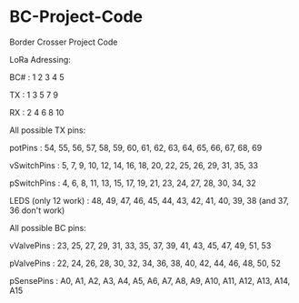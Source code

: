 # BC-Project-Code
Border Crosser Project Code

LoRa Adressing:

BC# : 1 2 3 4  5 

TX  : 1 3 5 7  9

RX  : 2 4 6 8 10

All possible TX pins:

potPins     : 54, 55, 56, 57, 58, 59, 60, 61, 62, 63, 64, 65, 66, 67, 68, 69

vSwitchPins :  5,  7,  9, 10, 12, 14, 16, 18, 20, 22, 25, 26, 29, 31, 35, 33

pSwitchPins :  4,  6,  8, 11, 13, 15, 17, 19, 21, 23, 24, 27, 28, 30, 34, 32

LEDS (only 12 work) : 48, 49, 47, 46, 45, 44, 43, 42, 41, 40, 39, 38 (and 37, 36 don't work)

All possible BC pins:

vValvePins : 23, 25, 27, 29, 31, 33, 35, 37, 39, 41, 43,   45,  47,  49,  51,  53

pValvePins : 22, 24, 26, 28, 30, 32, 34, 36, 38, 40, 42,   44,  46,  48,  50,  52

pSensePins : A0, A1, A2, A3, A4, A5, A6, A7, A8, A9, A10, A11, A12, A13, A14, A15
